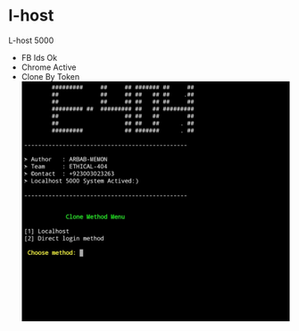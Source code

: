 # l-host
L-host 5000 
- FB Ids Ok 
- Chrome Active
- Clone By Token
![Test Image 1](PicsArt_03-30-01.28.39.jpg)
